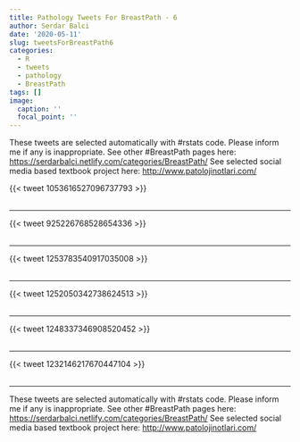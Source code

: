 ```yaml
---
title: Pathology Tweets For BreastPath - 6
author: Serdar Balci
date: '2020-05-11'
slug: tweetsForBreastPath6
categories:
  - R
  - tweets
  - pathology
  - BreastPath
tags: []
image:
  caption: ''
  focal_point: ''
---
```



These tweets are selected automatically with #rstats code. Please inform me if any is inappropriate.
See other #BreastPath pages here: https://serdarbalci.netlify.com/categories/BreastPath/ 
See selected social media based textbook project here: http://www.patolojinotlari.com/

{{< tweet 1053616527096737793 >}}
<br>
<br>
<hr>
{{< tweet 925226768528654336 >}}
<br>
<br>
<hr>
{{< tweet 1253783540917035008 >}}
<br>
<br>
<hr>
{{< tweet 1252050342738624513 >}}
<br>
<br>
<hr>
{{< tweet 1248337346908520452 >}}
<br>
<br>
<hr>
{{< tweet 1232146217670447104 >}}
<br>
<br>
<hr>


These tweets are selected automatically with #rstats code. Please inform me if any is inappropriate.
See other #BreastPath pages here: https://serdarbalci.netlify.com/categories/BreastPath/ 
See selected social media based textbook project here: http://www.patolojinotlari.com/
